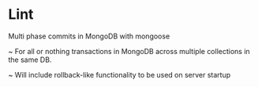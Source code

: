 # Lint
Multi phase commits in MongoDB with mongoose

  ~ For all or nothing transactions in MongoDB across multiple collections in the same DB.
  >
  ~ Will include rollback-like functionality to be used on server startup
